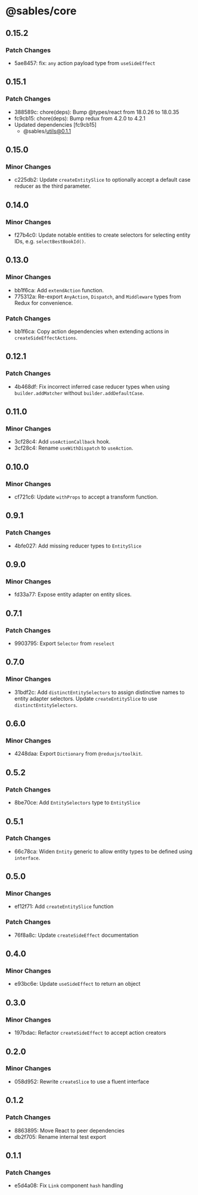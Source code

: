 # @sables/core

## 0.15.2

### Patch Changes

- 5ae8457: fix: `any` action payload type from `useSideEffect`

## 0.15.1

### Patch Changes

- 388589c: chore(deps): Bump @types/react from 18.0.26 to 18.0.35
- fc9cb15: chore(deps): Bump redux from 4.2.0 to 4.2.1
- Updated dependencies [fc9cb15]
  - @sables/utils@0.1.1

## 0.15.0

### Minor Changes

- c225db2: Update `createEntitySlice` to optionally accept a default case reducer as the third parameter.

## 0.14.0

### Minor Changes

- f27b4c0: Update notable entities to create selectors for selecting entity IDs, e.g. `selectBestBookId()`.

## 0.13.0

### Minor Changes

- bb1f6ca: Add `extendAction` function.
- 775312a: Re-export `AnyAction`, `Dispatch`, and `Middleware` types from Redux for convenience.

### Patch Changes

- bb1f6ca: Copy action dependencies when extending actions in `createSideEffectActions`.

## 0.12.1

### Patch Changes

- 4b468df: Fix incorrect inferred case reducer types when using `builder.addMatcher` without `builder.addDefaultCase`.

## 0.11.0

### Minor Changes

- 3cf28c4: Add `useActionCallback` hook.
- 3cf28c4: Rename `useWithDispatch` to `useAction`.

## 0.10.0

### Minor Changes

- cf721c6: Update `withProps` to accept a transform function.

## 0.9.1

### Patch Changes

- 4bfe027: Add missing reducer types to `EntitySlice`

## 0.9.0

### Minor Changes

- fd33a77: Expose entity adapter on entity slices.

## 0.7.1

### Patch Changes

- 9903795: Export `Selector` from `reselect`

## 0.7.0

### Minor Changes

- 31bdf2c: Add `distinctEntitySelectors` to assign distinctive names to entity adapter selectors. Update `createEntitySlice` to use `distinctEntitySelectors`.

## 0.6.0

### Minor Changes

- 4248daa: Export `Dictionary` from `@reduxjs/toolkit`.

## 0.5.2

### Patch Changes

- 8be70ce: Add `EntitySelectors` type to `EntitySlice`

## 0.5.1

### Patch Changes

- 66c78ca: Widen `Entity` generic to allow entity types to be defined using `interface`.

## 0.5.0

### Minor Changes

- ef12f71: Add `createEntitySlice` function

### Patch Changes

- 76f8a8c: Update `createSideEffect` documentation

## 0.4.0

### Minor Changes

- e93bc6e: Update `useSideEffect` to return an object

## 0.3.0

### Minor Changes

- 197bdac: Refactor `createSideEffect` to accept action creators

## 0.2.0

### Minor Changes

- 058d952: Rewrite `createSlice` to use a fluent interface

## 0.1.2

### Patch Changes

- 8863895: Move React to peer dependencies
- db2f705: Rename internal test export

## 0.1.1

### Patch Changes

- e5d4a08: Fix `Link` component `hash` handling
